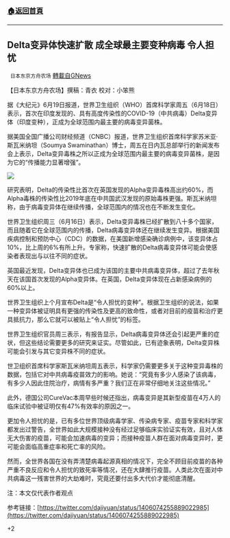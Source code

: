 ###  [:house:返回首頁](https://github.com/ourhimalayas/txt)
---

## Delta变异体快速扩散 成全球最主要变种病毒 令人担忧
` 日本东京方舟农场` [轉載自GNews](https://gnews.org/zh-hans/1334261/)

【日本东京方舟农场】撰稿：青衣      校对：小笨熊

据《大纪元》6月19日报道，世界卫生组织（WHO）首席科学家周五（6月18日）表示，首次在印度发现的、具有高度传染性的COVID-19（中共病毒）Delta变异体（印度变种），正成为全球范围内最主要的病毒变异菌株。

据美国全国广播公司财经频道（CNBC）报道，世界卫生组织首席科学家苏米亚‧斯瓦米纳坦（Soumya Swaminathan）博士，周五在日内瓦总部举行的新闻发布会上表示，Delta变异毒株之所以正成为全球范围内最主要的病毒变异菌株，是因为它的“传播能力显著增强”。

![]()![](https://gnews-media-offload.s3.amazonaws.com/wp-content/uploads/2021/06/19094833/C019824D-4924-47A4-9B7E-EB304F8F984D.jpeg)

研究表明，Delta的传染性比首次在英国发现的Alpha变异毒株高出约60%，而Alpha毒株的传染性比2019年底在中共国武汉发现的原始毒株更强。斯瓦米纳坦称，由于病毒变异体在继续传播，全球范围内的情况也在不断发生变化。

世界卫生组织周三（6月16日）表示，Delta变异毒株已经扩散到八十多个国家，而且随着它在全球范围内的传播，Delta病毒变异体还在继续发生变异。根据美国疾病控制和预防中心（CDC）的数据，在美国新增感染确诊病例中，该变异体占10%，比上周的6%有所上升。专家称，快速扩散的Delta病毒变异体可能会使感染者表现出与以往不同的症状。

英国最近发现，Delta变异体也已成为该国的主要中共病毒变异体，超过了去年秋天在该国首次发现的Alpha变异体。在英国，Delta变异体现在占新感染病例的60%以上。

世界卫生组织上个月宣布Delta是“令人担忧的变种”。根据卫生组织的说法，如果一种变异体被证明具有更强的传染性及更高的致命性，或者对目前的疫苗和治疗更具抵抗力，那么它就可以被贴上“令人担忧”的标签。

世界卫生组织官员周三表示，有报告显示，Delta病毒变异体还会引起更严重的症状，但这些结论需要更多的研究来证实。尽管如此，已有迹象表明，Delta变异株可能会引发与其它变异株不同的症状。

世卫组织首席科学家斯瓦米纳坦周五表示，科学家仍需要更多关于这种变异毒株的数据，包括它对中共病毒疫苗效力的影响。她说：“究竟有多少人感染了该病毒，有多少人因此住院治疗，病情有多严重？我们正在非常仔细地关注这些情况。”

此外，德国公司CureVac本周早些时候还指出，病毒变异是其新型疫苗在4万人的临床试验中被证明仅有47%有效率的原因之一。

更加令人担忧的是，已有多位世界顶级病毒学家、传染病专家、疫苗专家和科学家都发出过警告，全世界如此大规模接种没有经过足够临床实验证实有效，且对人体无大伤害的疫苗，可能会加速病毒的变异；而接种疫苗人群在面对病毒变异时，更可能会面临高重症率和死亡率的风险。

然而，全世界各国在没有弄清楚病毒起源真相的情况下，完全不顾目前疫苗的各种严重不良反应和令人担忧的致死率等情况，还在大肆推行疫苗。人类此次在面对中共病毒这一残害世界的大劫难时，究竟还要付出多大代价才能彻底清醒。

注：本文仅代表作者观点

参考链接：[https://twitter.com/dajiyuan/status/1406074255889022985](https://twitter.com/dajiyuan/status/1406074255889022985)

+2
